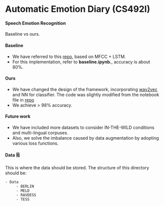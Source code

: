 # Automatic Emotion Diary (CS492I)
#### Speech Emotion Recognition

Baseline vs ours.


#### Baseline

- We have referred to this [repo](https://github.com/MeidanGR/SpeechEmotionRecognition_Realtime), based on MFCC + LSTM.
- For this implementation, refer to **baseline.ipynb.**, accuracy is about 80%.

#### Ours

- We have changed the design of the framework, incorporating [wav2vec](https://github.com/pytorch/fairseq/tree/main/examples/wav2vec) and NN for classifier. The code was slightly modified from the notebook file in [repo](https://github.com/m3hrdadfi/soxan)
- We achieve > 98% accuracy.

#### Future work
- We have included more datasets to consider IN-THE-WILD conditions and multi-lingual corpuses.
- Also, we solve the imbalance caused by data augmentation by adopting various loss functions.


#### Data 🗒️
This is where the data should be stored. The structure of this directory should be:

```
- Data
     - BERLIN
     - MELD
     - RAVDESS
     - TESS
```
